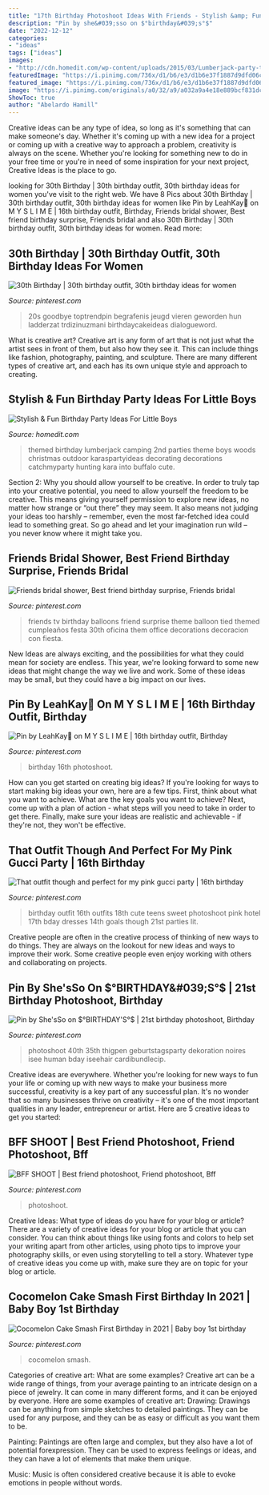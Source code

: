 ```yaml
---
title: "17th Birthday Photoshoot Ideas With Friends - Stylish &amp; Fun Birthday Party Ideas For Little Boys"
description: "Pin by she&#039;sso on $°birthday&#039;s°$"
date: "2022-12-12"
categories:
- "ideas"
tags: ["ideas"]
images:
- "http://cdn.homedit.com/wp-content/uploads/2015/03/Lumberjack-party-themed.jpg"
featuredImage: "https://i.pinimg.com/736x/d1/b6/e3/d1b6e37f1887d9dfd06cf4acb290c950.jpg"
featured_image: "https://i.pinimg.com/736x/d1/b6/e3/d1b6e37f1887d9dfd06cf4acb290c950.jpg"
image: "https://i.pinimg.com/originals/a0/32/a9/a032a9a4e18e889bcf831dceac1c2bf8.jpg"
ShowToc: true
author: "Abelardo Hamill"
---
```



Creative ideas can be any type of idea, so long as it's something that can make someone's day. Whether it's coming up with a new idea for a project or coming up with a creative way to approach a problem, creativity is always on the scene. Whether you're looking for something new to do in your free time or you're in need of some inspiration for your next project, Creative Ideas is the place to go.

	

		
looking for 30th Birthday | 30th birthday outfit, 30th birthday ideas for women you've visit to the right web. We have 8 Pics about 30th Birthday | 30th birthday outfit, 30th birthday ideas for women like Pin by LeahKay💍 on M Y S L I M E | 16th birthday outfit, Birthday, Friends bridal shower, Best friend birthday surprise, Friends bridal and also 30th Birthday | 30th birthday outfit, 30th birthday ideas for women. Read more:
		
    
## 30th Birthday | 30th Birthday Outfit, 30th Birthday Ideas For Women

<img loading=lazy src="https://i.pinimg.com/736x/b6/93/99/b6939921abfe9d77e9c3b4772d88c8d1.jpg" onerror="this.onerror=null;this.src='https://tse2.mm.bing.net/th?id=OIP.R15IILNFMdPDh28HvwZDOAHaLt&amp;pid=15.1';" alt="30th Birthday | 30th birthday outfit, 30th birthday ideas for women">

_Source: pinterest.com_

>20s goodbye toptrendpin begrafenis jeugd vieren geworden hun ladderzat trdizinuzmani birthdaycakeideas dialogueword. 

	

What is creative art?
Creative art is any form of art that is not just what the artist sees in front of them, but also how they see it. This can include things like fashion, photography, painting, and sculpture. There are many different types of creative art, and each has its own unique style and approach to creating.

    
## Stylish &amp; Fun Birthday Party Ideas For Little Boys

<img loading=lazy src="http://cdn.homedit.com/wp-content/uploads/2015/03/Lumberjack-party-themed.jpg" onerror="this.onerror=null;this.src='https://tse4.mm.bing.net/th?id=OIP.FJRL7m_X7cTd-Rn1ejfeSgHaLE&amp;pid=15.1';" alt="Stylish &amp; Fun Birthday Party Ideas For Little Boys">

_Source: homedit.com_

>themed birthday lumberjack camping 2nd parties theme boys woods christmas outdoor karaspartyideas decorating decorations catchmyparty hunting kara into buffalo cute. 

	

Section 2: Why you should allow yourself to be creative.
In order to truly tap into your creative potential, you need to allow yourself the freedom to be creative. This means giving yourself permission to explore new ideas, no matter how strange or “out there” they may seem. It also means not judging your ideas too harshly – remember, even the most far-fetched idea could lead to something great. So go ahead and let your imagination run wild – you never know where it might take you.

    
## Friends Bridal Shower, Best Friend Birthday Surprise, Friends Bridal

<img loading=lazy src="https://i.pinimg.com/originals/a0/32/a9/a032a9a4e18e889bcf831dceac1c2bf8.jpg" onerror="this.onerror=null;this.src='https://tse2.mm.bing.net/th?id=OIP.LqPfVxxhkChTYGMKFNutFwHaJ3&amp;pid=15.1';" alt="Friends bridal shower, Best friend birthday surprise, Friends bridal">

_Source: pinterest.com_

>friends tv birthday balloons friend surprise theme balloon tied themed cumpleaños festa 30th oficina them office decorations decoracion con fiesta. 

	

New Ideas are always exciting, and the possibilities for what they could mean for society are endless. This year, we're looking forward to some new ideas that might change the way we live and work. Some of these ideas may be small, but they could have a big impact on our lives.

    
## Pin By LeahKay💍 On M Y S L I M E | 16th Birthday Outfit, Birthday

<img loading=lazy src="https://i.pinimg.com/736x/bc/20/00/bc2000d214ffc3b04f747cdb71cdf1ef.jpg" onerror="this.onerror=null;this.src='https://tse2.mm.bing.net/th?id=OIP._oFhRu6D3Yj3Jmzhubj5EAHaJ3&amp;pid=15.1';" alt="Pin by LeahKay💍 on M Y S L I M E | 16th birthday outfit, Birthday">

_Source: pinterest.com_

>birthday 16th photoshoot. 

	

How can you get started on creating big ideas?
If you're looking for ways to start making big ideas your own, here are a few tips. First, think about what you want to achieve. What are the key goals you want to achieve? Next, come up with a plan of action - what steps will you need to take in order to get there. Finally, make sure your ideas are realistic and achievable - if they're not, they won't be effective.

    
## That Outfit Though And Perfect For My Pink Gucci Party | 16th Birthday

<img loading=lazy src="https://i.pinimg.com/originals/0d/23/80/0d23804ca838eb640355b5ed8b5c133e.jpg" onerror="this.onerror=null;this.src='https://tse1.mm.bing.net/th?id=OIP.WU-nSzLBm8PhWPloHA1j7QHaKL&amp;pid=15.1';" alt="That outfit though and perfect for my pink gucci party | 16th birthday">

_Source: pinterest.com_

>birthday outfit 16th outfits 18th cute teens sweet photoshoot pink hotel 17th bday dresses 14th goals though 21st parties lit. 

	

Creative people are often in the creative process of thinking of new ways to do things. They are always on the lookout for new ideas and ways to improve their work. Some creative people even enjoy working with others and collaborating on projects.

    
## Pin By She&#039;sSo On $°BIRTHDAY&#039;S°$ | 21st Birthday Photoshoot, Birthday

<img loading=lazy src="https://i.pinimg.com/736x/d1/b6/e3/d1b6e37f1887d9dfd06cf4acb290c950.jpg" onerror="this.onerror=null;this.src='https://tse4.mm.bing.net/th?id=OIP.KQE8YqlEMZr6BB4PhhY6gAHaLG&amp;pid=15.1';" alt="Pin by She&#039;sSo on $°BIRTHDAY&#039;S°$ | 21st birthday photoshoot, Birthday">

_Source: pinterest.com_

>photoshoot 40th 35th thigpen geburtstagsparty dekoration noires isee human bday iseehair cardibundlecip. 

	

Creative ideas are everywhere. Whether you're looking for new ways to fun your life or coming up with new ways to make your business more successful, creativity is a key part of any successful plan. It's no wonder that so many businesses thrive on creativity – it's one of the most important qualities in any leader, entrepreneur or artist. Here are 5 creative ideas to get you started: 

    
## BFF SHOOT | Best Friend Photoshoot, Friend Photoshoot, Bff

<img loading=lazy src="https://i.pinimg.com/736x/8a/86/e3/8a86e35de24410c4b21041c2909635f7--barefoot-girls-bff.jpg" onerror="this.onerror=null;this.src='https://tse3.mm.bing.net/th?id=OIP.t5AoSOy-ZMl0ryyoypHQKwHaJE&amp;pid=15.1';" alt="BFF SHOOT | Best friend photoshoot, Friend photoshoot, Bff">

_Source: pinterest.com_

>photoshoot. 

	

Creative Ideas: What type of ideas do you have for your blog or article?
There are a variety of creative ideas for your blog or article that you can consider. You can think about things like using fonts and colors to help set your writing apart from other articles, using photo tips to improve your photography skills, or even using storytelling to tell a story. Whatever type of creative ideas you come up with, make sure they are on topic for your blog or article.

    
## Cocomelon Cake Smash First Birthday In 2021 | Baby Boy 1st Birthday

<img loading=lazy src="https://i.pinimg.com/736x/b1/32/54/b132544d40e98d61ad0af6190b4cade6.jpg" onerror="this.onerror=null;this.src='https://tse3.mm.bing.net/th?id=OIP.tBPlaXFit8o6Rsjg7E0LRgHaE8&amp;pid=15.1';" alt="Cocomelon Cake Smash First Birthday in 2021 | Baby boy 1st birthday">

_Source: pinterest.com_

>cocomelon smash. 

	

Categories of creative art: What are some examples?
Creative art can be a wide range of things, from your average painting to an intricate design on a piece of jewelry. It can come in many different forms, and it can be enjoyed by everyone. Here are some examples of creative art:
Drawing: Drawings can be anything from simple sketches to detailed paintings. They can be used for any purpose, and they can be as easy or difficult as you want them to be.

Painting: Paintings are often large and complex, but they also have a lot of potential forexpression. They can be used to express feelings or ideas, and they can have a lot of elements that make them unique.

Music: Music is often considered creative because it is able to evoke emotions in people without words.

